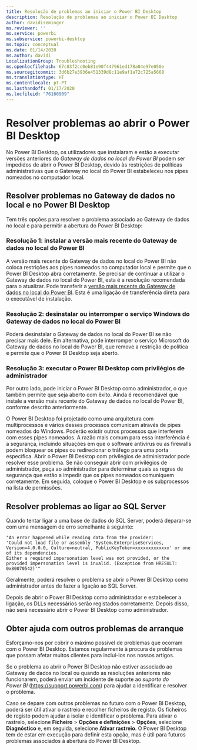 ```yaml
---
title: Resolução de problemas ao iniciar o Power BI Desktop
description: Resolução de problemas ao iniciar o Power BI Desktop
author: davidiseminger
ms.reviewer: ''
ms.service: powerbi
ms.subservice: powerbi-desktop
ms.topic: conceptual
ms.date: 01/14/2020
ms.author: davidi
LocalizationGroup: Troubleshooting
ms.openlocfilehash: 67c83f2cc0eb81e90f447961ed178a04e97e050e
ms.sourcegitcommit: 3d6b27e3936e451339d8c11e9af1a72c725a5668
ms.translationtype: HT
ms.contentlocale: pt-PT
ms.lasthandoff: 01/17/2020
ms.locfileid: "76160909"
---
```

# <a name="troubleshoot-opening-power-bi-desktop"></a>Resolver problemas ao abrir o Power BI Desktop

No Power BI Desktop, os utilizadores que instalaram e estão a executar versões anteriores do *Gateway de dados no local do Power BI* podem ser impedidos de abrir o Power BI Desktop, devido às restrições de políticas administrativas que o Gateway no local do Power BI estabeleceu nos pipes nomeados no computador local.

## <a name="resolve-issues-with-the-on-premises-data-gateway-and-power-bi-desktop"></a>Resolver problemas no Gateway de dados no local e no Power BI Desktop

Tem três opções para resolver o problema associado ao Gateway de dados no local e para permitir a abertura do Power BI Desktop:

### <a name="resolution-1-install-the-latest-version-of-power-bi-on-premises-data-gateway"></a>Resolução 1: instalar a versão mais recente do Gateway de dados no local do Power BI

A versão mais recente do Gateway de dados no local do Power BI não coloca restrições aos pipes nomeados no computador local e permite que o Power BI Desktop abra corretamente. Se precisar de continuar a utilizar o Gateway de dados no local do Power BI, esta é a resolução recomendada para o atualizar. Pode transferir a [versão mais recente do Gateway de dados no local do Power BI](https://go.microsoft.com/fwlink/?LinkId=698863). Esta é uma ligação de transferência direta para o executável de instalação.

### <a name="resolution-2-uninstall-or-stop-the-power-bi-on-premises-data-gateway-microsoft-service"></a>Resolução 2: desinstalar ou interromper o serviço Windows do Gateway de dados no local do Power BI

Poderá desinstalar o Gateway de dados no local do Power BI se não precisar mais dele. Em alternativa, pode interromper o serviço Microsoft do Gateway de dados no local do Power BI, que remove a restrição de política e permite que o Power BI Desktop seja aberto.

### <a name="resolution-3-run-power-bi-desktop-with-administrator-privilege"></a>Resolução 3: executar o Power BI Desktop com privilégios de administrador

Por outro lado, pode iniciar o Power BI Desktop como administrador, o que também permite que seja aberto com êxito. Ainda é recomendável que instale a versão mais recente do Gateway de dados no local do Power BI, conforme descrito anteriormente.

O Power BI Desktop foi projetado como uma arquitetura com multiprocessos e vários desses processos comunicam através de pipes nomeados do Windows. Poderão existir outros processos que interferem com esses pipes nomeados. A razão mais comum para essa interferência é a segurança, incluindo situações em que o software antivírus ou as firewalls podem bloquear os pipes ou redirecionar o tráfego para uma porta específica. Abrir o Power BI Desktop com privilégios de administrador pode resolver esse problema. Se não conseguir abrir com privilégios de administrador, peça ao administrador para determinar quais as regras de segurança que estão a impedir que os pipes nomeados comuniquem corretamente. Em seguida, coloque o Power BI Desktop e os subprocessos na lista de permissões.

## <a name="resolve-issues-when-connecting-to-sql-server"></a>Resolver problemas ao ligar ao SQL Server

Quando tentar ligar a uma base de dados do SQL Server, poderá deparar-se com uma mensagem de erro semelhante à seguinte:

`"An error happened while reading data from the provider:`\
`'Could not load file or assembly 'System.EnterpriseServices, Version=4.0.0.0, Culture=neutral, PublicKeyToken=xxxxxxxxxxxxx' or one of its dependencies.`\
`Either a required impersonation level was not provided, or the provided impersonation level is invalid. (Exception from HRESULT: 0x80070542)'"`

Geralmente, poderá resolver o problema se abrir o Power BI Desktop como administrador antes de fazer a ligação ao SQL Server.

Depois de abrir o Power BI Desktop como administrador e estabelecer a ligação, os DLLs necessários serão registados corretamente. Depois disso, não será necessário abrir o Power BI Desktop como administrador.

## <a name="get-help-with-other-launch-issues"></a>Obter ajuda com outros problemas de arranque

Esforçamo-nos por cobrir o máximo possível de problemas que ocorram com o Power BI Desktop. Estamos regularmente à procura de problemas que possam afetar muitos clientes para incluí-los nos nossos artigos.

Se o problema ao abrir o Power BI Desktop não estiver associado ao Gateway de dados no local ou quando as resoluções anteriores não funcionarem, poderá enviar um incidente de suporte ao *suporte do Power BI* (<https://support.powerbi.com>) para ajudar a identificar e resolver o problema.

Caso se depare com outros problemas no futuro com o Power BI Desktop, poderá ser útil ativar o rastreio e recolher ficheiros de registo. Os ficheiros de registo podem ajudar a isolar e identificar o problema. Para ativar o rastreio, selecione **Ficheiro** > **Opções e definições** > **Opções**, selecione **Diagnóstico** e, em seguida, selecione **Ativar rastreio**. O Power BI Desktop tem de estar em execução para definir esta opção, mas é útil para futuros problemas associados à abertura do Power BI Desktop.
